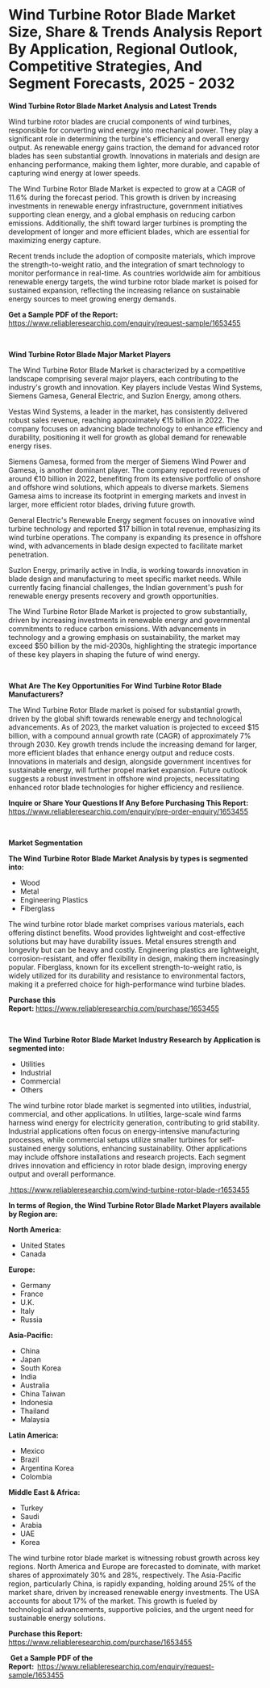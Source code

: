 <p><h1>Wind Turbine Rotor Blade Market Size, Share & Trends Analysis Report By Application, Regional Outlook, Competitive Strategies, And Segment Forecasts, 2025 - 2032</h1></p><p><strong>Wind Turbine Rotor Blade Market Analysis and Latest Trends</strong></p>
<p><p>Wind turbine rotor blades are crucial components of wind turbines, responsible for converting wind energy into mechanical power. They play a significant role in determining the turbine's efficiency and overall energy output. As renewable energy gains traction, the demand for advanced rotor blades has seen substantial growth. Innovations in materials and design are enhancing performance, making them lighter, more durable, and capable of capturing wind energy at lower speeds.</p><p>The Wind Turbine Rotor Blade Market is expected to grow at a CAGR of 11.6% during the forecast period. This growth is driven by increasing investments in renewable energy infrastructure, government initiatives supporting clean energy, and a global emphasis on reducing carbon emissions. Additionally, the shift toward larger turbines is prompting the development of longer and more efficient blades, which are essential for maximizing energy capture.</p><p>Recent trends include the adoption of composite materials, which improve the strength-to-weight ratio, and the integration of smart technology to monitor performance in real-time. As countries worldwide aim for ambitious renewable energy targets, the wind turbine rotor blade market is poised for sustained expansion, reflecting the increasing reliance on sustainable energy sources to meet growing energy demands.</p></p>
<p><strong>Get a Sample PDF of the Report:&nbsp;</strong> <a href="https://www.reliableresearchiq.com/enquiry/request-sample/1653455?utm_campaign=3456&utm_medium=2&utm_source=Github&utm_content=ia&utm_term=16042025&utm_id=wind-turbine-rotor-blade">https://www.reliableresearchiq.com/enquiry/request-sample/1653455</a></p>
<p>&nbsp;</p>
<p><strong>Wind Turbine Rotor Blade Major Market Players</strong></p>
<p><p>The Wind Turbine Rotor Blade Market is characterized by a competitive landscape comprising several major players, each contributing to the industry's growth and innovation. Key players include Vestas Wind Systems, Siemens Gamesa, General Electric, and Suzlon Energy, among others.</p><p>Vestas Wind Systems, a leader in the market, has consistently delivered robust sales revenue, reaching approximately €15 billion in 2022. The company focuses on advancing blade technology to enhance efficiency and durability, positioning it well for growth as global demand for renewable energy rises.</p><p>Siemens Gamesa, formed from the merger of Siemens Wind Power and Gamesa, is another dominant player. The company reported revenues of around €10 billion in 2022, benefiting from its extensive portfolio of onshore and offshore wind solutions, which appeals to diverse markets. Siemens Gamesa aims to increase its footprint in emerging markets and invest in larger, more efficient rotor blades, driving future growth.</p><p>General Electric's Renewable Energy segment focuses on innovative wind turbine technology and reported $17 billion in total revenue, emphasizing its wind turbine operations. The company is expanding its presence in offshore wind, with advancements in blade design expected to facilitate market penetration.</p><p>Suzlon Energy, primarily active in India, is working towards innovation in blade design and manufacturing to meet specific market needs. While currently facing financial challenges, the Indian government's push for renewable energy presents recovery and growth opportunities.</p><p>The Wind Turbine Rotor Blade Market is projected to grow substantially, driven by increasing investments in renewable energy and governmental commitments to reduce carbon emissions. With advancements in technology and a growing emphasis on sustainability, the market may exceed $50 billion by the mid-2030s, highlighting the strategic importance of these key players in shaping the future of wind energy.</p></p>
<p>&nbsp;</p>
<p><strong>What Are The Key Opportunities For Wind Turbine Rotor Blade Manufacturers?</strong></p>
<p><p>The Wind Turbine Rotor Blade market is poised for substantial growth, driven by the global shift towards renewable energy and technological advancements. As of 2023, the market valuation is projected to exceed $15 billion, with a compound annual growth rate (CAGR) of approximately 7% through 2030. Key growth trends include the increasing demand for larger, more efficient blades that enhance energy output and reduce costs. Innovations in materials and design, alongside government incentives for sustainable energy, will further propel market expansion. Future outlook suggests a robust investment in offshore wind projects, necessitating enhanced rotor blade technologies for higher efficiency and resilience.</p></p>
<p><strong>Inquire or Share Your Questions If Any Before Purchasing This Report:</strong> <a href="https://www.reliableresearchiq.com/enquiry/pre-order-enquiry/1653455?utm_campaign=3456&utm_medium=2&utm_source=Github&utm_content=ia&utm_term=16042025&utm_id=wind-turbine-rotor-blade">https://www.reliableresearchiq.com/enquiry/pre-order-enquiry/1653455</a></p>
<p>&nbsp;</p>
<p><strong>Market Segmentation</strong></p>
<p><strong>The Wind Turbine Rotor Blade Market Analysis by types is segmented into:</strong></p>
<p><ul><li>Wood</li><li>Metal</li><li>Engineering Plastics</li><li>Fiberglass</li></ul></p>
<p><p>The wind turbine rotor blade market comprises various materials, each offering distinct benefits. Wood provides lightweight and cost-effective solutions but may have durability issues. Metal ensures strength and longevity but can be heavy and costly. Engineering plastics are lightweight, corrosion-resistant, and offer flexibility in design, making them increasingly popular. Fiberglass, known for its excellent strength-to-weight ratio, is widely utilized for its durability and resistance to environmental factors, making it a preferred choice for high-performance wind turbine blades.</p></p>
<p><strong>Purchase this Report:&nbsp;</strong><a href="https://www.reliableresearchiq.com/purchase/1653455?utm_campaign=3456&utm_medium=2&utm_source=Github&utm_content=ia&utm_term=16042025&utm_id=wind-turbine-rotor-blade">https://www.reliableresearchiq.com/purchase/1653455</a></p>
<p>&nbsp;</p>
<p><strong>The Wind Turbine Rotor Blade Market Industry Research by Application is segmented into:</strong></p>
<p><ul><li>Utilities</li><li>Industrial</li><li>Commercial</li><li>Others</li></ul></p>
<p><p>The wind turbine rotor blade market is segmented into utilities, industrial, commercial, and other applications. In utilities, large-scale wind farms harness wind energy for electricity generation, contributing to grid stability. Industrial applications often focus on energy-intensive manufacturing processes, while commercial setups utilize smaller turbines for self-sustained energy solutions, enhancing sustainability. Other applications may include offshore installations and research projects. Each segment drives innovation and efficiency in rotor blade design, improving energy output and overall performance.</p></p>
<p><a href="https://www.reliableresearchiq.com/wind-turbine-rotor-blade-r1653455?utm_campaign=3456&utm_medium=2&utm_source=Github&utm_content=ia&utm_term=16042025&utm_id=wind-turbine-rotor-blade">&nbsp;https://www.reliableresearchiq.com/wind-turbine-rotor-blade-r1653455</a></p>
<p><strong>In terms of Region, the Wind Turbine Rotor Blade Market Players available by Region are:</strong></p>
<p>
    <p> <strong> North America: </strong>
        <ul>
            <li>United States</li>
            <li>Canada</li>
        </ul>
        </p> 
    <p> <strong> Europe: </strong>
        <ul>
            <li>Germany</li>
            <li>France</li>
            <li>U.K.</li>
            <li>Italy</li>
            <li>Russia</li>
        </ul>
        </p> 
    <p> <strong> Asia-Pacific: </strong>
        <ul>
            <li>China</li>
            <li>Japan</li>
            <li>South Korea</li>
            <li>India</li>
            <li>Australia</li>
            <li>China Taiwan</li>
            <li>Indonesia</li>
            <li>Thailand</li>
            <li>Malaysia</li>
        </ul>
        </p> 
    <p> <strong> Latin America: </strong>
        <ul>
            <li>Mexico</li>
            <li>Brazil</li>
            <li>Argentina Korea</li>
            <li>Colombia</li>
        </ul>
        </p> 
    <p> <strong> Middle East & Africa: </strong>
        <ul>
            <li>Turkey</li>
            <li>Saudi</li>
            <li>Arabia</li>
            <li>UAE</li>
            <li>Korea</li>
        </ul>
    </p>
    </p>
<p><p>The wind turbine rotor blade market is witnessing robust growth across key regions. North America and Europe are forecasted to dominate, with market shares of approximately 30% and 28%, respectively. The Asia-Pacific region, particularly China, is rapidly expanding, holding around 25% of the market share, driven by increased renewable energy investments. The USA accounts for about 17% of the market. This growth is fueled by technological advancements, supportive policies, and the urgent need for sustainable energy solutions.</p></p>
<p><strong>Purchase this Report: </strong><a href="https://www.reliableresearchiq.com/purchase/1653455?utm_campaign=3456&utm_medium=2&utm_source=Github&utm_content=ia&utm_term=16042025&utm_id=wind-turbine-rotor-blade">https://www.reliableresearchiq.com/purchase/1653455</a></p>
<p>&nbsp;<strong>Get a Sample PDF of the Report:&nbsp;&nbsp;</strong><a href="https://www.reliableresearchiq.com/enquiry/request-sample/1653455?utm_campaign=3456&utm_medium=2&utm_source=Github&utm_content=ia&utm_term=16042025&utm_id=wind-turbine-rotor-blade">https://www.reliableresearchiq.com/enquiry/request-sample/1653455</a></p>
<p><strong></strong></p>
<p><p></p><p></p><p></p></p>